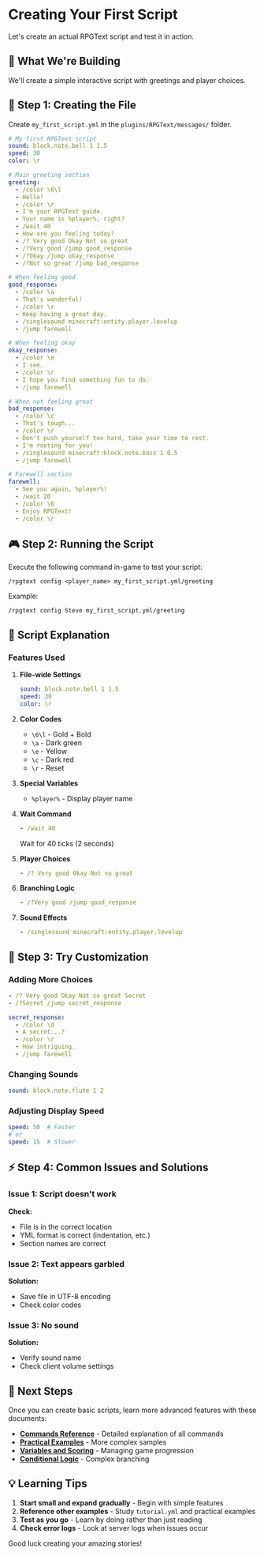# Creating Your First Script

Let's create an actual RPGText script and test it in action.

## 🎯 What We're Building

We'll create a simple interactive script with greetings and player choices.

## 📝 Step 1: Creating the File

Create `my_first_script.yml` in the `plugins/RPGText/messages/` folder.

```yaml
# My first RPGText script
sound: block.note.bell 1 1.5
speed: 30
color: \r

# Main greeting section
greeting:
  - /color \6\l
  - Hello!
  - /color \r
  - I'm your RPGText guide.
  - Your name is %player%, right?
  - /wait 40
  - How are you feeling today?
  - /? Very good Okay Not so great
  - /?Very good /jump good_response
  - /?Okay /jump okay_response
  - /?Not so great /jump bad_response

# When feeling good
good_response:
  - /color \a
  - That's wonderful!
  - /color \r
  - Keep having a great day.
  - /singlesound minecraft:entity.player.levelup
  - /jump farewell

# When feeling okay
okay_response:
  - /color \e
  - I see.
  - /color \r
  - I hope you find something fun to do.
  - /jump farewell

# When not feeling great
bad_response:
  - /color \c
  - That's tough...
  - /color \r
  - Don't push yourself too hard, take your time to rest.
  - I'm rooting for you!
  - /singlesound minecraft:block.note.bass 1 0.5
  - /jump farewell

# Farewell section
farewell:
  - See you again, %player%!
  - /wait 20
  - /color \6
  - Enjoy RPGText!
  - /color \r
```

## 🎮 Step 2: Running the Script

Execute the following command in-game to test your script:

```
/rpgtext config <player_name> my_first_script.yml/greeting
```

Example:

```
/rpgtext config Steve my_first_script.yml/greeting
```

## 📖 Script Explanation

### Features Used

1. **File-wide Settings**

   ```yaml
   sound: block.note.bell 1 1.5
   speed: 30
   color: \r
   ```

2. **Color Codes**

   - `\6\l` - Gold + Bold
   - `\a` - Dark green
   - `\e` - Yellow
   - `\c` - Dark red
   - `\r` - Reset

3. **Special Variables**

   - `%player%` - Display player name

4. **Wait Command**

   ```yaml
   - /wait 40
   ```

   Wait for 40 ticks (2 seconds)

5. **Player Choices**

   ```yaml
   - /? Very good Okay Not so great
   ```

6. **Branching Logic**

   ```yaml
   - /?Very good /jump good_response
   ```

7. **Sound Effects**
   ```yaml
   - /singlesound minecraft:entity.player.levelup
   ```

## 🔄 Step 3: Try Customization

### Adding More Choices

```yaml
- /? Very good Okay Not so great Secret
- /?Secret /jump secret_response

secret_response:
  - /color \d
  - A secret...?
  - /color \r
  - How intriguing.
  - /jump farewell
```

### Changing Sounds

```yaml
sound: block.note.flute 1 2
```

### Adjusting Display Speed

```yaml
speed: 50  # Faster
# or
speed: 15  # Slower
```

## ⚡ Step 4: Common Issues and Solutions

### Issue 1: Script doesn't work

**Check:**

- File is in the correct location
- YML format is correct (indentation, etc.)
- Section names are correct

### Issue 2: Text appears garbled

**Solution:**

- Save file in UTF-8 encoding
- Check color codes

### Issue 3: No sound

**Solution:**

- Verify sound name
- Check client volume settings

## 🚀 Next Steps

Once you can create basic scripts, learn more advanced features with these documents:

- **[Commands Reference](../commands/README.md)** - Detailed explanation of all commands
- **[Practical Examples](../examples/README.md)** - More complex samples
- **[Variables and Scoring](../commands/variables.md)** - Managing game progression
- **[Conditional Logic](../commands/conditions.md)** - Complex branching

## 💡 Learning Tips

1. **Start small and expand gradually** - Begin with simple features
2. **Reference other examples** - Study `tutorial.yml` and practical examples
3. **Test as you go** - Learn by doing rather than just reading
4. **Check error logs** - Look at server logs when issues occur

Good luck creating your amazing stories!
